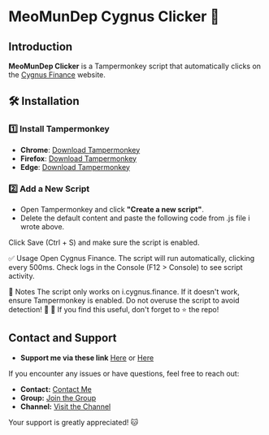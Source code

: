 # MeoMunDep Cygnus Clicker 🚀

## Introduction  
**MeoMunDep Clicker** is a Tampermonkey script that automatically clicks on the [Cygnus Finance](https://i.cygnus.finance/) website.  

## 🛠 Installation  
### 1️⃣ Install Tampermonkey  
- **Chrome**: [Download Tampermonkey](https://chrome.google.com/webstore/detail/tampermonkey/dhdgffkkebhmkfjojejmpbldmpobfkfo)  
- **Firefox**: [Download Tampermonkey](https://addons.mozilla.org/en-US/firefox/addon/tampermonkey/)  
- **Edge**: [Download Tampermonkey](https://microsoftedge.microsoft.com/addons/detail/tampermonkey/)  

### 2️⃣ Add a New Script  
- Open Tampermonkey and click **"Create a new script"**.  
- Delete the default content and paste the following code from .js file i wrote above.

Click Save (Ctrl + S) and make sure the script is enabled.

✅ Usage
Open Cygnus Finance.
The script will run automatically, clicking every 500ms.
Check logs in the Console (F12 > Console) to see script activity.

📌 Notes
The script only works on i.cygnus.finance.
If it doesn't work, ensure Tampermonkey is enabled.
Do not overuse the script to avoid detection! 🚀
📢 If you find this useful, don't forget to ⭐ the repo!

## Contact and Support

- **Support me via these link** [Here](https://t.me/KeoAirDropFreeNe/312/27801) or [Here](https://github.com/MeoMunDep/MeoMunDep)

If you encounter any issues or have questions, feel free to reach out:

- **Contact:** [Contact Me](https://t.me/MeoMunDep)
- **Group:** [Join the Group](https://t.me/KeoAirDropFreeNe)
- **Channel:** [Visit the Channel](https://t.me/KeoAirDropFreeNee)

Your support is greatly appreciated! 🐱
